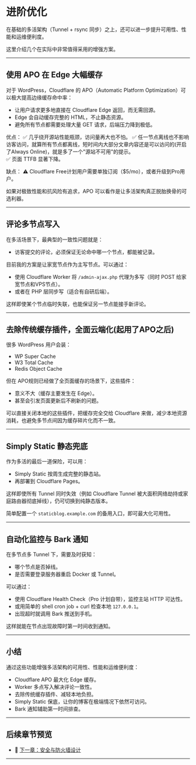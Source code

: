 # 进阶优化

在基础的多活架构（Tunnel + rsync 同步）之上，还可以进一步提升可用性、性能和运维便利度。

这里介绍几个在实际中非常值得采用的增强方案。

---

## 使用 APO 在 Edge 大幅缓存

对于 WordPress，Cloudflare 的 APO（Automatic Platform Optimization）可以极大提高边缘缓存命中率：
- 让用户请求更多地直接在 Cloudflare Edge 返回，而无需回源。
- Edge 会自动缓存完整的 HTML，不止静态资源。
- 避免所有节点都需要处理大量 GET 请求，后端压力降到极低。

优点：
✅ 几乎绕开源站性能瓶颈，访问量再大也不怕。
✅ 任一节点离线也不影响访客访问，就算所有节点都离线，短时间内大部分文章内容还是可以访问的(开启了Always Online)，就是多了一个"源站不可用"的提示。  
✅ 页面 TTFB 显著下降。

缺点：
⚠ Cloudflare Free计划用户需要单独订阅（$5/mo），或者升级到Pro用户。  

如果对极致性能和抗风险有追求，APO 可以看作是让多活架构真正脱胎换骨的可选利器。

---

## 评论多节点写入

在多活场景下，最典型的一致性问题就是：
- 访客提交的评论，必须保证无论命中哪一个节点，都能被记录。

目前我的方案是让家宽节点作为主写节点。可以通过：
- 使用 Cloudflare Worker 将 `/admin-ajax.php` 代理为多写（同时 POST 给家宽节点和VPS节点）。
- 或者在 PHP 层同步写（适合有自研后端）。

这样即使某个节点临时失联，也能保证另一节点能接手新评论。

---

## 去除传统缓存插件，全面云端化(起用了APO之后)

很多 WordPress 用户会装：
- WP Super Cache
- W3 Total Cache
- Redis Object Cache

但在 APO规则已经做了全页面缓存的场景下，这些插件：
- 意义不大（缓存主要发生在 Edge）。
- 甚至会引发页面更新后不刷新的问题。

可以直接关闭本地的这些插件，把缓存完全交给 Cloudflare 来做，减少本地资源消耗，也避免多节点间因为缓存碎片化而不一致。

---

## Simply Static 静态兜底

作为多活的最后一道保险，可以用：
- Simply Static 按周生成完整的静态站。
- 再部署到 Cloudflare Pages。

这样即使所有 Tunnel 同时失效（例如 Cloudflare Tunnel 被大面积网络劫持或家庭路由器彻底掉线），仍可切换到纯静态版本。

简单配置一个 `staticblog.example.com` 的备用入口，即可最大化可用性。

---

## 自动化监控与 Bark 通知

在多节点多 Tunnel 下，需要及时获知：
- 哪个节点是否掉线。
- 是否需要登录服务器重启 Docker 或 Tunnel。

可以通过：
- 使用 Cloudflare Health Check（Pro 计划自带），监控主站 HTTP 可达性。
- 或用简单的 shell cron job + curl 检查本地 `127.0.0.1`。
- 出现超时就调用 Bark 推送到手机。

这样就能在节点出现故障时第一时间收到通知。

---

## 小结
通过这些功能增强多活架构的可用性、性能和运维便利度：
- Cloudflare APO 最大化 Edge 缓存。
- Worker 多点写入解决评论一致性。
- 去除传统缓存插件、减轻本地负担。
- Simply Static 保底，让你的博客在极端情况下依然可访问。
- Bark 通知辅助第一时间排查。

---

## 后续章节预览

- 📌 [下一章：安全与防火墙设计](./05-security-firewall.md)

---

